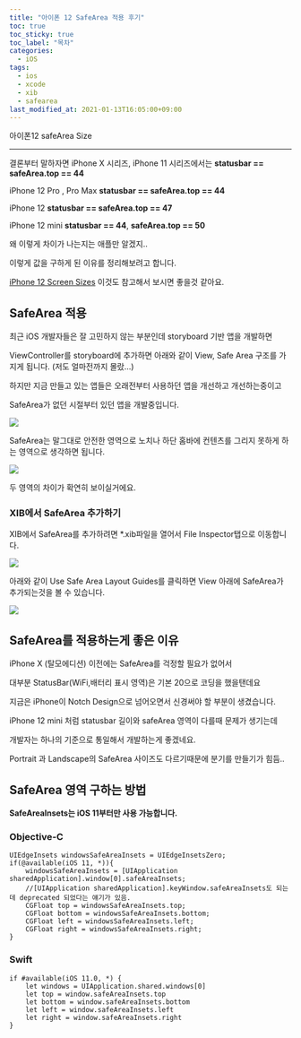 ```yaml
---
title: "아이폰 12 SafeArea 적용 후기"
toc: true
toc_sticky: true
toc_label: "목차"
categories:
  - iOS
tags:
  - ios
  - xcode
  - xib
  - safearea
last_modified_at: 2021-01-13T16:05:00+09:00
---
```

아이폰12 safeArea Size

---

결론부터 말하자면 iPhone X 시리즈, iPhone 11 시리즈에서는 **statusbar == safeArea.top == 44**

iPhone 12 Pro , Pro Max **statusbar == safeArea.top == 44**

iPhone 12 **statusbar == safeArea.top == 47**

iPhone 12 mini **statusbar == 44**, **safeArea.top == 50**

왜 이렇게 차이가 나는지는 애플만 알겠지..

이렇게 값을 구하게 된 이유를 정리해보려고 합니다.

[iPhone 12 Screen Sizes](https://useyourloaf.com/blog/iphone-12-screen-sizes/) 이것도 참고해서 보시면 좋을것 같아요.

## SafeArea 적용

최근 iOS 개발자들은 잘 고민하지 않는 부분인데 storyboard 기반 앱을 개발하면

ViewController를 storyboard에 추가하면 아래와 같이 View, Safe Area 구조를 가지게 됩니다. (저도 얼마전까지 몰랐...)

하지만 지금 만들고 있는 앱들은 오래전부터 사용하던 앱을 개선하고 개선하는중이고

SafeArea가 없던 시절부터 있던 앱을 개발중입니다.

<img src='{{ "/assets/images/ios/safeArea_1.png" | absolute_url }}'>

SafeArea는 말그대로 안전한 영역으로 노치나 하단 홈바에 컨텐츠를 그리지 못하게 하는 영역으로 생각하면 됩니다.

<img src='{{ "/assets/images/ios/safeArea_2.png" | absolute_url }}'>

두 영역의 차이가 확연히 보이실거에요.

### XIB에서 SafeArea 추가하기

XIB에서 SafeArea를 추가하려면 *.xib파일을 열어서 File Inspector탭으로 이동합니다.

<img src='{{ "/assets/images/ios/safeArea_3.png" | absolute_url }}'>

아래와 같이 Use Safe Area Layout Guides를 클릭하면 View 아래에 SafeArea가 추가되는것을 볼 수 있습니다.

<img src='{{ "/assets/images/ios/safeArea_4.png" | absolute_url }}'>

## SafeArea를 적용하는게 좋은 이유

iPhone X (탈모에디션) 이전에는 SafeArea를 걱정할 필요가 없어서

대부분 StatusBar(WiFi,배터리 표시 영역)은 기본 20으로 코딩을 했을탠데요

지금은 iPhone이 Notch Design으로 넘어오면서 신경써야 할 부분이 생겼습니다.

iPhone 12 mini 처럼 statusbar 길이와 safeArea 영역이 다를때 문제가 생기는데

개발자는 하나의 기준으로 통일해서 개발하는게 좋겠네요.

Portrait 과 Landscape의 SafeArea 사이즈도 다르기때문에 분기를 만들기가 힘듬..

## SafeArea 영역 구하는 방법

**SafeAreaInsets는 iOS 11부터만 사용 가능합니다.**

### Objective-C

```
UIEdgeInsets windowsSafeAreaInsets = UIEdgeInsetsZero;
if(@available(iOS 11, *)){
	windowsSafeAreaInsets = [UIApplication sharedApplication].window[0].safeAreaInsets;
	//[UIApplication sharedApplication].keyWindow.safeAreaInsets도 되는데 deprecated 되었다는 얘기가 있음.
	CGFloat top = windowsSafeAreaInsets.top;
	CGFloat bottom = windowsSafeAreaInsets.bottom;
	CGFloat left = windowsSafeAreaInsets.left;
	CGFloat right = windowsSafeAreaInsets.right;
}
```

### Swift

```
if #available(iOS 11.0, *) {
    let windows = UIApplication.shared.windows[0]
    let top = window.safeAreaInsets.top
    let bottom = window.safeAreaInsets.bottom
    let left = window.safeAreaInsets.left
    let right = window.safeAreaInsets.right
}
```